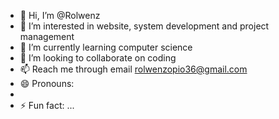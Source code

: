 - 👋 Hi, I’m @Rolwenz
- 👀 I’m interested in website, system development and project management 
- 🌱 I’m currently learning computer science 
- 💞️ I’m looking to collaborate on coding 
- 📫 Reach me through email rolwenzopio36@gmail.com
- 😄 Pronouns:
- 
- ⚡ Fun fact: ...

<!---
Rolwenz/Rolwenz is a ✨ special ✨ repository because its `README.md` (this file) appears on your GitHub profile.
You can click the Preview link to take a look at your changes.
--->
